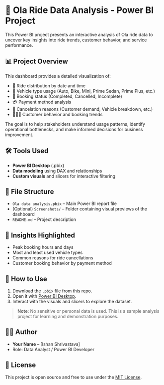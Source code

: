# 🚖 Ola Ride Data Analysis - Power BI Project

This Power BI project presents an interactive analysis of Ola ride data to uncover key insights into ride trends, customer behavior, and service performance.

## 📊 Project Overview

This dashboard provides a detailed visualization of:

- 📅 Ride distribution by date and time
- 🚗 Vehicle type usage (Auto, Bike, Mini, Prime Sedan, Prime Plus, etc.)
- 📍 Booking status (Completed, Cancelled, Incomplete)
- 💳 Payment method analysis
- 🧾 Cancelation reasons (Customer demand, Vehicle breakdown, etc.)
- 🧑‍🤝‍🧑 Customer behavior and booking trends

The goal is to help stakeholders understand usage patterns, identify operational bottlenecks, and make informed decisions for business improvement.

## 🛠️ Tools Used

- **Power BI Desktop** (.pbix)
- **Data modeling** using DAX and relationships
- **Custom visuals** and slicers for interactive filtering

## 📁 File Structure

- `Ola data analysis.pbix` – Main Power BI report file
- (Optional) `Screenshots/` – Folder containing visual previews of the dashboard
- `README.md` – Project description

## 🧠 Insights Highlighted

- Peak booking hours and days
- Most and least used vehicle types
- Common reasons for ride cancellations
- Customer booking behavior by payment method

## 🔧 How to Use

1. Download the `.pbix` file from this repo.
2. Open it with [Power BI Desktop](https://powerbi.microsoft.com/desktop/).
3. Interact with the visuals and slicers to explore the dataset.

> **Note**: No sensitive or personal data is used. This is a sample analysis project for learning and demonstration purposes.

## 🧑‍💻 Author

- **Your Name** – [Ishan Shrivastava]
- Role: Data Analyst / Power BI Developer

## 📌 License

This project is open source and free to use under the [MIT License](LICENSE).
